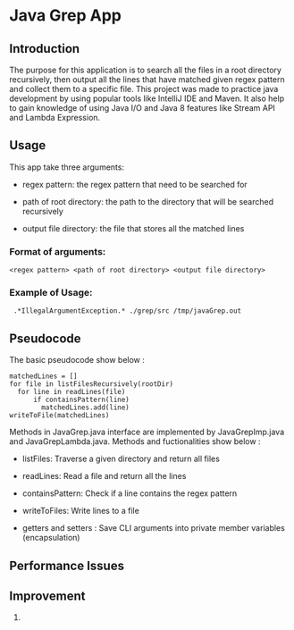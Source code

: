 # Java Grep App 

## Introduction 
The purpose for this application is to search all the files in a root directory recursively, then output all the lines that have matched given regex pattern and collect them to a specific file. This project was made to practice java development by using popular tools like IntelliJ IDE and Maven. It also help to gain knowledge of using Java I/O and Java 8 features like Stream API and Lambda Expression.

## Usage 
This app take three arguments:
  - regex pattern: the regex pattern that need to be searched for
  
  - path of root directory: the path to the directory that will be searched recursively
  
  - output file directory: the file that stores all the matched lines 
  
 ### Format of arguments: 
    <regex pattern> <path of root directory> <output file directory>
 ### Example of Usage: 
     .*IllegalArgumentException.* ./grep/src /tmp/javaGrep.out

## Pseudocode
The basic pseudocode show below :
```
matchedLines = []
for file in listFilesRecursively(rootDir)
  for line in readLines(file)
      if containsPattern(line)
        matchedLines.add(line)
writeToFile(matchedLines)
```
Methods in JavaGrep.java interface are implemented by JavaGrepImp.java and JavaGrepLambda.java. Methods and fuctionalities show below :
  - listFiles: Traverse a given directory and return all files
  
  - readLines: Read a file and return all the lines

  - containsPattern: Check if a line contains the regex pattern

  - writeToFiles: Write lines to a file
  
  - getters and setters : Save CLI arguments into private member variables (encapsulation)

## Performance Issues

## Improvement 
 1. 

